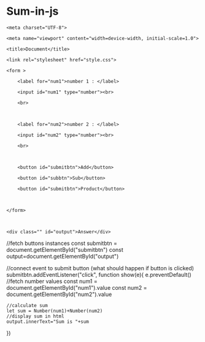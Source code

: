# Sum-in-js
<!DOCTYPE html>

<html lang="en">

<head>

    <meta charset="UTF-8">

    <meta name="viewport" content="width=device-width, initial-scale=1.0">

    <title>Document</title>

    <link rel="stylesheet" href="style.css">

    

</head>

<body>



    <form >

        <label for="num1">number 1 : </label>

        <input id="num1" type="number"><br>

        <br>



        <label for="num2">number 2 : </label>

        <input id="num2" type="number"><br>

        <br>

    

        <button id="submitbtn">Add</button>

        <button id="subbtn">Sub</button>

        <button id="submitbtn">Product</button>



    </form>



    <div class="" id="output">Answer</div>

  

 <script src="./app.js"></script>    

</body>

</html>
//fetch buttons instances
const submitbtn = document.getElementById("submitbtn")
const output=document.getElementById("output")

//connect event to submit button (what should happen if button is clicked)
submitbtn.addEventListener("click", function show(e){
    e.preventDefault()
    //fetch number values
    const num1 = document.getElementById("num1").value
    const num2 = document.getElementById("num2").value

    //calculate sum
    let sum = Number(num1)+Number(num2)
    //display sum in html
    output.innerText="Sum is "+sum
})
